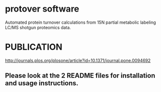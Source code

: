 # protover software
Automated protein turnover calculations from 15N partial metabolic labeling LC/MS shotgun proteomics data.

# PUBLICATION
http://journals.plos.org/plosone/article?id=10.1371/journal.pone.0094692

## Please look at the 2 README files for installation and usage instructions.
